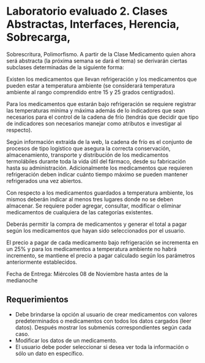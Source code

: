 # Laboratorio evaluado 2. Clases Abstractas, Interfaces, Herencia, Sobrecarga,
Sobrescritura, Polimorfismo.
A partir de la Clase Medicamento quien ahora será abstracta (la próxima semana
se dará el tema) se derivarán ciertas subclases determinadas de la siguiente
forma:

Existen los medicamentos que llevan refrigeración y los medicamentos que pueden
estar a temperatura ambiente (se considerará temperatura ambiente al rango
comprendido entre 15 y 25 grados centígrados).

Para los medicamentos que estarán bajo refrigeración se requiere registrar las
temperaturas mínima y máxima además de lo indicadores que sean necesarios para
el control de la cadena de frío (tendrás que decidir que tipo de indicadores son
necesarios manejar como atributos e investigar al respecto).

 Según información
extraída de la web, la cadena de frío es el conjunto de procesos de tipo logístico
que asegura la correcta conservación, almacenamiento, transporte y distribución
de los medicamentos termolábiles durante toda la vida útil del fármaco, desde su
fabricación hasta su administración.
Adicionalmente los medicamentos que requieren refrigeración deben indicar
cuánto tiempo máximo se pueden mantener refrigerados una vez abiertos.

 Con respecto a los medicamentos guardados a temperatura ambiente, los mismos
deberán indicar al menos tres lugares donde no se deben almacenar.
Se requiere poder agregar, consultar, modificar o eliminar medicamentos de
cualquiera de las categorías existentes.

 Deberás permitir la compra de
medicamentos y generar el total a pagar según los medicamentos que hayan sido
seleccionados por el usuario.

El precio a pagar de cada medicamento bajo refrigeración se incrementa en un
25% y para los medicamentos a temperatura ambiente no habrá incremento, se
mantiene el precio a pagar calculado según los parámetros anteriormente
establecidos.

Fecha de Entrega: Miércoles 08 de Noviembre hasta antes de la
medianoche

## Requerimientos
- Debe brindarse la opción al usuario de crear medicamentos con valores predeterminados o medicamentos con todos los datos cargados (leer datos). Después mostrar los submenús correspondientes según cada caso.
- Modificar los datos de un medicamento.
- El usuario debe poder seleccionar si desea ver toda la información o sólo un dato en específico.
